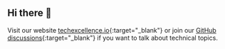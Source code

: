 ## Hi there 👋

Visit our website [techexcellence.io](https://www.techexcellence.io/){:target="_blank"} or join our [GitHub discussions](https://github.com/techexcellenceio/techexcellence/discussions){:target="_blank"} if you want to talk about technical topics.

<!--

**Here are some ideas to get you started:**

🙋‍♀️ A short introduction - what is your organization all about?
🌈 Contribution guidelines - how can the community get involved?
👩‍💻 Useful resources - where can the community find your docs? Is there anything else the community should know?
🍿 Fun facts - what does your team eat for breakfast?
🧙 Remember, you can do mighty things with the power of [Markdown](https://docs.github.com/github/writing-on-github/getting-started-with-writing-and-formatting-on-github/basic-writing-and-formatting-syntax)
-->
